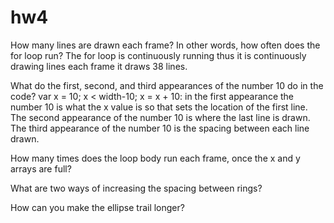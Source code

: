 # hw4
How many lines are drawn each frame? In other words, how often does the for loop run?
The for loop is continuously running thus it is continuously drawing lines each frame it draws 38 lines.  

What do the first, second, and third appearances of the number 10 do in the code?
var x = 10; x < width-10; x = x + 10: in the first appearance the number 10 is what the x value is so that sets the location of the first line. The second appearance of the number 10 is where the last line is drawn. The third appearance of the number 10 is the spacing between each line drawn.

How many times does the loop body run each frame, once the x and y arrays are full?

What are two ways of increasing the spacing between rings?

How can you make the ellipse trail longer?
